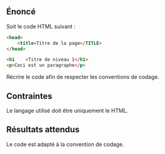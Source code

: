 ## Énoncé

Soit le code HTML suivant :

``` html
<head>
    <title>Titre de la page</TITLE>
</head>

<h1    >Titre de niveau 1</h1>
<p>Ceci est un paragraphe</p>
```

Récrire le code afin de respecter les conventions de codage.

## Contraintes

Le langage utilisé doit être uniquement le HTML.

## Résultats attendus

Le code est adapté à la convention de codage.